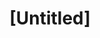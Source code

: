 ---
pid: RS302
title: "[Untitled]"
location_transcription: 
zipcode: '19118'
outside_phl: 
neighborhood: Chestnut Hill
age: '19'
age_range: 13-19
instagram: 
image_file_name: RS_302.jpg
proposal_transcription: A mural with a heart and world to show diversity of the city.
  To show we welcome everyone from everywhere.
topic: Philadelphia,Unity,Love,Race Ethnicity
topic_summary: 0, 0, 0, 0
type: Sculpture Statue
keywords_other: 
credit: Christian Rudnick
image_labels: 
twitter: 
facebook: 
permalink: "/monuments/rs302/"
layout: item-page
---